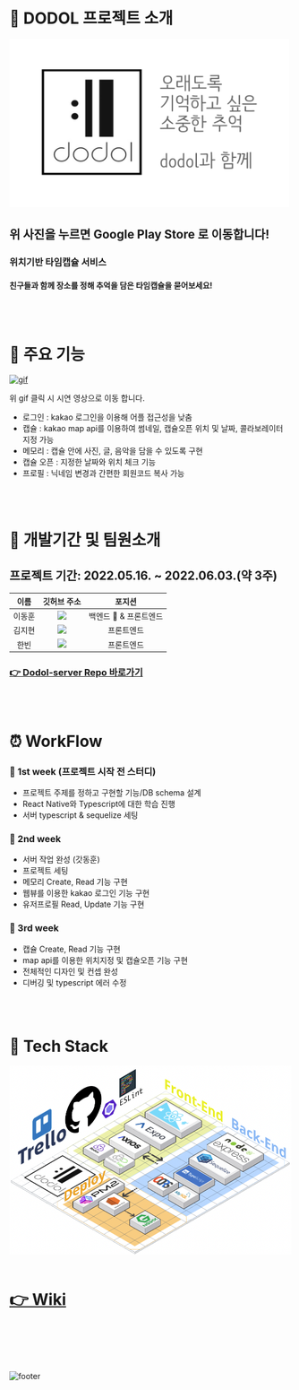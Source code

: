 
# 💫  DODOL 프로젝트 소개
<a href="https://play.google.com/store/apps/details?id=com.klh.dodol"> <img alt="습관삼끼" src="./assets/readme/dodol.jpg" width="500" height="300"> </a>

## 위 사진을 누르면 Google Play Store 로 이동합니다!

###  위치기반 타임캡슐 서비스
#### 친구들과 함께 장소를 정해 추억을 담은 타임캡슐을 묻어보세요!




<br>
<br>


# 📌 주요 기능
[![gif](https://user-images.githubusercontent.com/96301958/172196799-fb088320-18c2-4d31-95eb-3185f87fa475.gif)](https://www.youtube.com/watch?v=P6JsVEG6K6o)  

위 gif 클릭 시 시연 영상으로 이동 합니다.

- 로그인 : kakao 로그인을 이용해 어플 접근성을 낮춤
- 캡슐 : kakao map api를 이용하여 썸네일, 캡슐오픈 위치 및 날짜, 콜라보레이터 지정 가능
- 메모리 : 캡슐 안에 사진, 글, 음악을 담을 수 있도록 구현
- 캡슐 오픈 : 지정한 날짜와 위치 체크 기능
- 프로필 : 닉네임 변경과 간편한 회원코드 복사 가능

<br>
<br>


# 🌴 개발기간 및 팀원소개
## 프로젝트 기간: 2022.05.16. ~ 2022.06.03.(약 3주)


|   이름    |                           깃허브 주소                               | 포지션 |
| :------: | :--------------------------------------------------------------: | :----: |
| 이동훈     |  <a href="https://github.com/green-kong"><img src="https://img.shields.io/badge/dev%2D%2Dkong-339933?style=flat-square&logo=github&logoColor=white&link=https://github.com/green-kong"/></a>  | 백엔드 💫  &  프론트엔드 |
|  김지현    |    <a href="https://github.com/yellow-w"><img src="https://img.shields.io/badge/yellow%2D%2Dw-831814?style=flat-square&logo=github&logoColor=white&link=https://github.com/yellow-w"/></a>    | 프론트엔드 |
|  한빈     | <a href="https://github.com/hb707"><img src="https://img.shields.io/badge/hb707-194673?style=flat-square&logo=github&logoColor=white&link=https://github.com/hb707"/></a>             | 프론트엔드 |


 <a href="https://github.com/green-kong/Dodol-server"> <h3> 👉 Dodol-server Repo 바로가기</h3> </a>
<br>
<br>


 # ⏰ WorkFlow
 
 ### 🌱  1st week (프로젝트 시작 전 스터디)
 - 프로젝트 주제를 정하고 구현할 기능/DB schema 설계
 - React Native와 Typescript에 대한 학습 진행
 - 서버 typescript & sequelize 세팅
 ### 🌱 2nd week
 - 서버 작업 완성 (갓동훈)
 - 프로젝트 세팅
 - 메모리 Create, Read 기능 구현
 - 웹뷰를 이용한 kakao 로그인 기능 구현
 - 유저프로필 Read, Update 기능 구현
 ### 🌱 3rd week
 - 캡슐 Create, Read 기능 구현
 - map api를 이용한 위치지정 및 캡슐오픈 기능 구현
 - 전체적인 디자인 및 컨셉 완성
 - 디버깅 및 typescript 에러 수정


<br>
<br>

# 🔨 Tech Stack
  
<img alt="도돌 기술스택" src="./assets/readme/dodol_techStack.png" width="800">
<br>
<br>

# <a href="https://github.com/hb707/Dodol-app/wiki"> 👉 Wiki </a>

<br>
<br>

<br>
<br>


![footer](https://capsule-render.vercel.app/api?type=wave&color=0:bebbf5,100:a82da8&height=200&section=footer&text=%F0%9F%8E%89%20dodol%20%F0%9F%8E%89&fontSize=30&fontAlignY=80)

